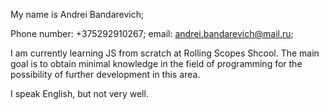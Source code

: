 My name is Andrei Bandarevich;

Phone number: +375292910267;
email: andrei.bandarevich@mail.ru;

I am currently learning JS from scratch at Rolling Scopes Shcool.  The main goal is to obtain minimal knowledge in the field of programming for the possibility of further development in this area.

I speak English, but not very well.
